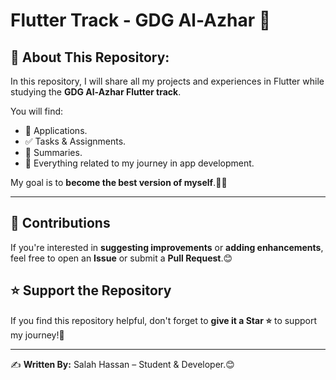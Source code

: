 # Flutter Track - GDG Al-Azhar 🚀

## 🚀 About This Repository: 
In this repository, I will share all my projects and experiences in Flutter while studying the **GDG Al-Azhar Flutter track**.  


You will find:  
- 📱 Applications.  
- ✅ Tasks & Assignments.  
- 📝 Summaries.
- 🚀 Everything related to my journey in app development.  

My goal is to **become the best version of myself**.💪🔥

---

## 🤝 Contributions
If you're interested in **suggesting improvements** or **adding enhancements**, feel free to open an **Issue** or submit a **Pull Request**.😊

## ⭐ Support the Repository
If you find this repository helpful, don't forget to **give it a Star ⭐** to support my journey!🚀

---

✍️ **Written By:** Salah Hassan – Student & Developer.😊
